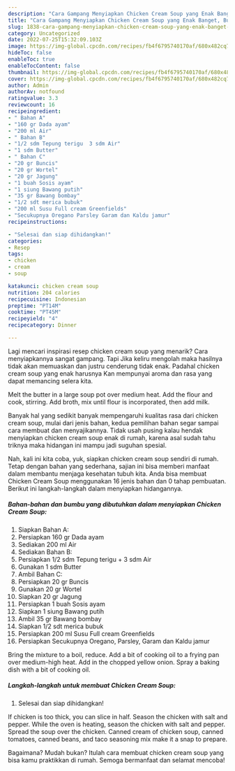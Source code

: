 ```yaml
---
description: "Cara Gampang Menyiapkan Chicken Cream Soup yang Enak Banget, Buat Buka Puasa Lezat Sekali"
title: "Cara Gampang Menyiapkan Chicken Cream Soup yang Enak Banget, Buat Buka Puasa Lezat Sekali"
slug: 1838-cara-gampang-menyiapkan-chicken-cream-soup-yang-enak-banget-buat-buka-puasa-lezat-sekali
category: Uncategorized
date: 2022-07-25T15:32:09.103Z
image: https://img-global.cpcdn.com/recipes/fb4f6795740170af/680x482cq70/chicken-cream-soup-foto-resep-utama.jpg
hideToc: false
enableToc: true
enableTocContent: false
thumbnail: https://img-global.cpcdn.com/recipes/fb4f6795740170af/680x482cq70/chicken-cream-soup-foto-resep-utama.jpg
cover: https://img-global.cpcdn.com/recipes/fb4f6795740170af/680x482cq70/chicken-cream-soup-foto-resep-utama.jpg
author: Admin
authorAv: notfound
ratingvalue: 3.3
reviewcount: 16
recipeingredient:
- " Bahan A"
- "160 gr Dada ayam"
- "200 ml Air"
- " Bahan B"
- "1/2 sdm Tepung terigu  3 sdm Air"
- "1 sdm Butter"
- " Bahan C"
- "20 gr Buncis"
- "20 gr Wortel"
- "20 gr Jagung"
- "1 buah Sosis ayam"
- "1 siung Bawang putih"
- "35 gr Bawang bombay"
- "1/2 sdt merica bubuk"
- "200 ml Susu Full cream Greenfields"
- "Secukupnya Oregano Parsley Garam dan Kaldu jamur"
recipeinstructions:

- "Selesai dan siap dihidangkan!"
categories:
- Resep
tags:
- chicken
- cream
- soup

katakunci: chicken cream soup 
nutrition: 204 calories
recipecuisine: Indonesian
preptime: "PT14M"
cooktime: "PT45M"
recipeyield: "4"
recipecategory: Dinner

---
```



Lagi mencari inspirasi resep chicken cream soup yang menarik? Cara menyiapkannya sangat gampang. Tapi Jika keliru mengolah maka hasilnya tidak akan memuaskan dan justru cenderung tidak enak. Padahal chicken cream soup yang enak harusnya Kan mempunyai aroma dan rasa yang dapat memancing selera kita.


Melt the butter in a large soup pot over medium heat. Add the flour and cook, stirring. Add broth, mix until flour is incorporated, then add milk.

Banyak hal yang sedikit banyak mempengaruhi kualitas rasa dari chicken cream soup, mulai dari jenis bahan, kedua pemilihan bahan segar sampai cara membuat dan menyajikannya. Tidak usah pusing kalau hendak menyiapkan chicken cream soup enak di rumah, karena asal sudah tahu triknya maka hidangan ini mampu jadi suguhan spesial.


Nah, kali ini kita coba, yuk, siapkan chicken cream soup sendiri di rumah. Tetap dengan bahan yang sederhana, sajian ini bisa memberi manfaat dalam membantu menjaga kesehatan tubuh kita. Anda bisa membuat Chicken Cream Soup menggunakan 16 jenis bahan dan 0 tahap pembuatan. Berikut ini langkah-langkah dalam menyiapkan hidangannya.

<!--inarticleads1-->

##### Bahan-bahan dan bumbu yang dibutuhkan dalam menyiapkan Chicken Cream Soup:

1. Siapkan  Bahan A:
1. Persiapkan 160 gr Dada ayam
1. Sediakan 200 ml Air
1. Sediakan  Bahan B:
1. Persiapkan 1/2 sdm Tepung terigu + 3 sdm Air
1. Gunakan 1 sdm Butter
1. Ambil  Bahan C:
1. Persiapkan 20 gr Buncis
1. Gunakan 20 gr Wortel
1. Siapkan 20 gr Jagung
1. Persiapkan 1 buah Sosis ayam
1. Siapkan 1 siung Bawang putih
1. Ambil 35 gr Bawang bombay
1. Siapkan 1/2 sdt merica bubuk
1. Persiapkan 200 ml Susu Full cream Greenfields
1. Persiapkan Secukupnya Oregano, Parsley, Garam dan Kaldu jamur


Bring the mixture to a boil, reduce. Add a bit of cooking oil to a frying pan over medium-high heat. Add in the chopped yellow onion. Spray a baking dish with a bit of cooking oil. 

<!--inarticleads2-->

##### Langkah-langkah untuk membuat Chicken Cream Soup:


1. Selesai dan siap dihidangkan!

If chicken is too thick, you can slice in half. Season the chicken with salt and pepper. While the oven is heating, season the chicken with salt and pepper. Spread the soup over the chicken. Canned cream of chicken soup, canned tomatoes, canned beans, and taco seasoning mix make it a snap to prepare. 

Bagaimana? Mudah bukan? Itulah cara membuat chicken cream soup yang bisa kamu praktikkan di rumah. Semoga bermanfaat dan selamat mencoba!
